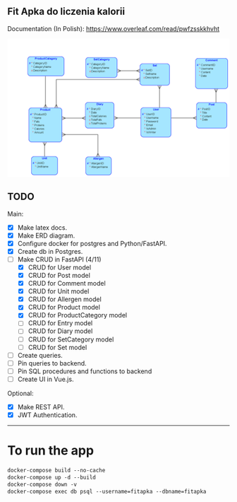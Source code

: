 ## Fit Apka do liczenia kalorii

Documentation (In Polish):
https://www.overleaf.com/read/pwfzsskkhvht

![alt text](fitapka_erd.png "ERD Diagram")

## TODO
Main:
- [x] Make latex docs.
- [x] Make ERD diagram.
- [x] Configure docker for postgres and Python/FastAPI.
- [x] Create db in Postgres.
- [ ] Make CRUD in FastAPI (4/11)
    - [x] CRUD for User model
    - [x] CRUD for Post model
    - [x] CRUD for Comment model
    - [x] CRUD for Unit model
    - [x] CRUD for Allergen model
    - [x] CRUD for Product model
    - [x] CRUD for ProductCategory model
    - [ ] CRUD for Entry model
    - [ ] CRUD for Diary model
    - [ ] CRUD for SetCategory model
    - [ ] CRUD for Set model
- [ ] Create queries.
- [ ] Pin queries to backend.
- [ ] Pin SQL procedures and functions to backend
- [ ] Create UI in Vue.js.

Optional:
- [x] Make REST API.
- [x] JWT Authentication.

---
# To run the app
    docker-compose build --no-cache
    docker-compose up -d --build
    docker-compose down -v
    docker-compose exec db psql --username=fitapka --dbname=fitapka